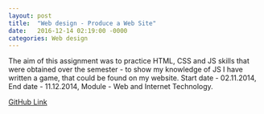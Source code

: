 ```yaml
---
layout: post
title:  "Web design - Produce a Web Site"
date:   2016-12-14 02:19:00 -0000
categories: Web design
---
```

The aim of this assignment was to practice HTML, CSS and JS skills that were obtained over the semester - to show my knowledge of JS I have written a game, that could be found on my website.
Start date - 02.11.2014, End date - 11.12.2014,
Module - Web and Internet Technology.

[GitHub Link][link-to]

[link-to]: https://github.com/MikhailMS/WebSite
